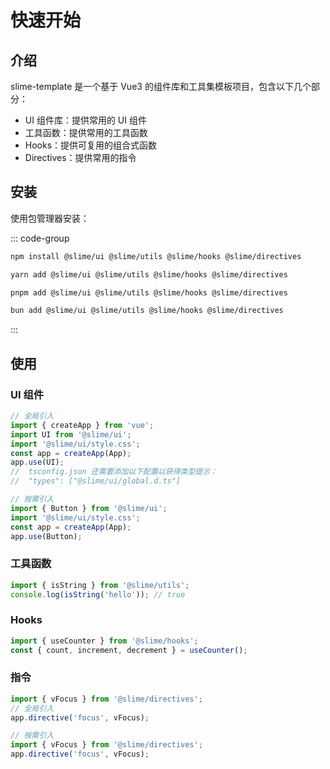 # 快速开始

## 介绍

slime-template 是一个基于 Vue3 的组件库和工具集模板项目，包含以下几个部分：

- UI 组件库：提供常用的 UI 组件
- 工具函数：提供常用的工具函数
- Hooks：提供可复用的组合式函数
- Directives：提供常用的指令

## 安装

使用包管理器安装：

::: code-group

```bash [npm]
npm install @slime/ui @slime/utils @slime/hooks @slime/directives
```

```bash [yarn]
yarn add @slime/ui @slime/utils @slime/hooks @slime/directives
```

```bash [pnpm]
pnpm add @slime/ui @slime/utils @slime/hooks @slime/directives
```

```bash [bun]
bun add @slime/ui @slime/utils @slime/hooks @slime/directives
```

:::

## 使用

### UI 组件

```ts
// 全局引入
import { createApp } from 'vue';
import UI from '@slime/ui';
import '@slime/ui/style.css';
const app = createApp(App);
app.use(UI);
//  tsconfig.json 还需要添加以下配置以获得类型提示：
//  "types": ["@slime/ui/global.d.ts"]

// 按需引入
import { Button } from '@slime/ui';
import '@slime/ui/style.css';
const app = createApp(App);
app.use(Button);
```

### 工具函数

```ts
import { isString } from '@slime/utils';
console.log(isString('hello')); // true
```

### Hooks

```ts
import { useCounter } from '@slime/hooks';
const { count, increment, decrement } = useCounter();
```

### 指令

```ts
import { vFocus } from '@slime/directives';
// 全局引入
app.directive('focus', vFocus);

// 按需引入
import { vFocus } from '@slime/directives';
app.directive('focus', vFocus);
```
